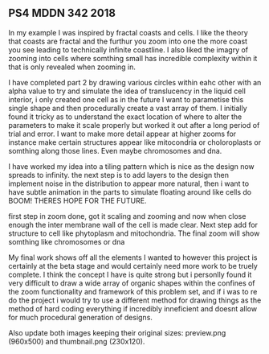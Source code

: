 ## PS4 MDDN 342 2018



In my example I was inspired by fractal coasts and cells. I like the theory that coasts are fractal and the furthur you zoom into one the more coast you see leading to technically infinite coastline. I also liked the imagry of zooming into cells where somthing small has incredible complexity within it that is only revealed when zooming in.


I have completed part 2 by drawing various circles within eahc other with an alpha value to try and simulate the idea of translucency in the liquid cell interior, i only created one cell as in the future I want to parametise this single shape and then procedurally create a vast array of them.
I initially found it tricky as to understand the exact location of where to alter the parameters to make it scale properly but worked it out after a long period of trial and error.
I want to make more detail appear at higher zooms for instance make certain structures appear like mitocondria or choloroplasts or somthing along those lines. Even maybe chromosomes and dna.

I have worked my idea into a tiling pattern which is nice as the design now spreads to infinity. the next step is to add layers to the design then implement noise in the distribution to appear more natural, then i want to have subtle animation in the parts to simulate floating around like cells do BOOM! THERES HOPE FOR THE FUTURE.

first step in zoom done, got it scaling and zooming and now when close enough the inter membrane wall of the cell is made clear. Next step add for structure to cell like phytoplasm and mitochondria. The final zoom will show somthing like chromosomes or dna

My final work shows off all the elements I wanted to however this project is certainly at the beta stage and would certainly need more work to be truely complete. I think the concept I have is quite strong but i personlly found it very difficult to draw a wide array of organic shapes within the confines of the zoom functionality and framework of this problem set, and if i was to re do the project i would try to use a different method for drawing things as the method of hard coding everything if incredibly inneficient and doesnt allow for much procedural generation of designs. 

Also update both images keeping their original sizes:
preview.png (960x500) and thumbnail.png (230x120).